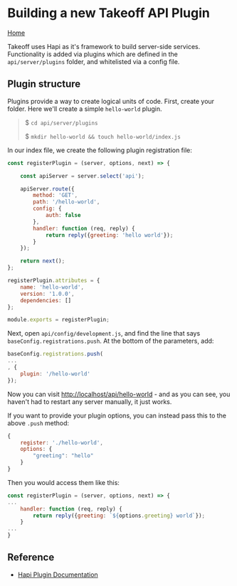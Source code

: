 # Building a new Takeoff API Plugin

[Home](../../README.md)

Takeoff uses Hapi as it's framework to build server-side services. Functionality is added via plugins which are defined in the `api/server/plugins`
folder, and whitelisted via a config file.

## Plugin structure

Plugins provide a way to create logical units of code. First, create your folder.  Here we'll create a simple `hello-world` plugin.

> $ `cd api/server/plugins`
>
> $ `mkdir hello-world && touch hello-world/index.js`

In our index file, we create the following plugin registration file:

```js
const registerPlugin = (server, options, next) => {

    const apiServer = server.select('api');

    apiServer.route({
        method: 'GET',
        path: '/hello-world',
        config: {
            auth: false
        },
        handler: function (req, reply) {
            return reply({greeting: 'hello world'});
        }
    });

    return next();
};

registerPlugin.attributes = {
    name: 'hello-world',
    version: '1.0.0',
    dependencies: []
};

module.exports = registerPlugin;
```

Next, open `api/config/development.js`, and find the line that says `baseConfig.registrations.push`.  At the bottom of the parameters, add:

```js
baseConfig.registrations.push(
...
, {
    plugin: '/hello-world'
});
```

Now you can visit [http://localhost/api/hello-world](http://localhost/api/hello-world) - and as you can see, you haven't had to restart any server manually, it just works.

If you want to provide your plugin options, you can instead pass this to the above `.push` method:

```js
{
    register: './hello-world',
    options: {
        "greeting": "hello"
    }
}
```

Then you would access them like this:

```js
const registerPlugin = (server, options, next) => {
...
    handler: function (req, reply) {
        return reply({greeting: `${options.greeting} world`});
    }
...
}
```

## Reference

* [Hapi Plugin Documentation](https://hapijs.com/tutorials/plugins)
